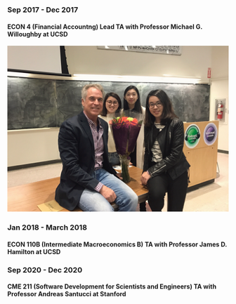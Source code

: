 ### Sep 2017 - Dec 2017
#### ECON 4 (Financial Accountng) Lead TA with Professor Michael G. Willoughby at UCSD
![](https://github.com/chkao831/FA17-WI17-FA20_TA-Evaluation-Results_UCSD-Stanford/blob/master/Photo_with_ECON4Collegues.JPG)

### Jan 2018 - March 2018
#### ECON 110B (Intermediate Macroeconomics B) TA with Professor James D. Hamilton at UCSD

### Sep 2020 - Dec 2020
#### CME 211 (Software Development for Scientists and Engineers) TA with Professor Andreas Santucci at Stanford
